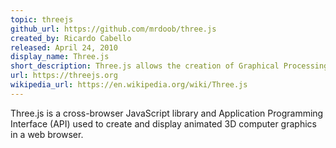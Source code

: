 ```yaml
---
topic: threejs
github_url: https://github.com/mrdoob/three.js
created_by: Ricardo Cabello
released: April 24, 2010
display_name: Three.js
short_description: Three.js allows the creation of Graphical Processing Unit (GPU)-accelerated 3D animations using JavaScript.
url: https://threejs.org
wikipedia_url: https://en.wikipedia.org/wiki/Three.js
---
```

Three.js is a cross-browser JavaScript library and Application Programming Interface (API) used to create and display animated 3D computer graphics in a web browser.
